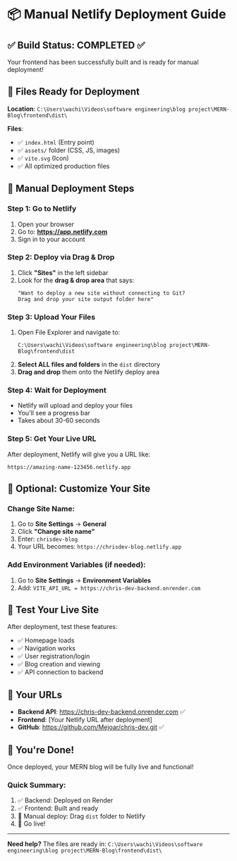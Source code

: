 # 📦 Manual Netlify Deployment Guide

## ✅ Build Status: COMPLETED ✅

Your frontend has been successfully built and is ready for manual deployment!

## 📁 Files Ready for Deployment

**Location**: `C:\Users\wachi\Videos\software engineering\blog project\MERN-Blog\frontend\dist\`

**Files**:
- ✅ `index.html` (Entry point)
- ✅ `assets/` folder (CSS, JS, images)
- ✅ `vite.svg` (Icon)
- ✅ All optimized production files

## 🚀 Manual Deployment Steps

### **Step 1: Go to Netlify**
1. Open your browser
2. Go to: **https://app.netlify.com**
3. Sign in to your account

### **Step 2: Deploy via Drag & Drop**
1. Click **"Sites"** in the left sidebar
2. Look for the **drag & drop area** that says:
   ```
   "Want to deploy a new site without connecting to Git?
   Drag and drop your site output folder here"
   ```

### **Step 3: Upload Your Files**
1. Open File Explorer and navigate to:
   ```
   C:\Users\wachi\Videos\software engineering\blog project\MERN-Blog\frontend\dist
   ```
2. **Select ALL files and folders** in the `dist` directory
3. **Drag and drop** them onto the Netlify deploy area

### **Step 4: Wait for Deployment**
- Netlify will upload and deploy your files
- You'll see a progress bar
- Takes about 30-60 seconds

### **Step 5: Get Your Live URL**
After deployment, Netlify will give you a URL like:
```
https://amazing-name-123456.netlify.app
```

## 🔧 Optional: Customize Your Site

### **Change Site Name**:
1. Go to **Site Settings** → **General**
2. Click **"Change site name"**
3. Enter: `chrisdev-blog`
4. Your URL becomes: `https://chrisdev-blog.netlify.app`

### **Add Environment Variables** (if needed):
1. Go to **Site Settings** → **Environment Variables**
2. Add: `VITE_API_URL = https://chris-dev-backend.onrender.com`

## 🧪 Test Your Live Site

After deployment, test these features:
- ✅ Homepage loads
- ✅ Navigation works
- ✅ User registration/login
- ✅ Blog creation and viewing
- ✅ API connection to backend

## 🔗 Your URLs

- **Backend API**: https://chris-dev-backend.onrender.com ✅
- **Frontend**: [Your Netlify URL after deployment]
- **GitHub**: https://github.com/Mejoar/chris-dev.git ✅

## 🎉 You're Done!

Once deployed, your MERN blog will be fully live and functional!

### **Quick Summary**:
1. ✅ Backend: Deployed on Render
2. ✅ Frontend: Built and ready
3. 🚀 Manual deploy: Drag `dist` folder to Netlify
4. 🎊 Go live!

---

**Need help?** The files are ready in:
`C:\Users\wachi\Videos\software engineering\blog project\MERN-Blog\frontend\dist\`
